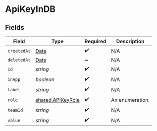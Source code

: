 # ApiKeyInDB


## Fields

| Field                                                                                         | Type                                                                                          | Required                                                                                      | Description                                                                                   |
| --------------------------------------------------------------------------------------------- | --------------------------------------------------------------------------------------------- | --------------------------------------------------------------------------------------------- | --------------------------------------------------------------------------------------------- |
| `createdAt`                                                                                   | [Date](https://developer.mozilla.org/en-US/docs/Web/JavaScript/Reference/Global_Objects/Date) | :heavy_check_mark:                                                                            | N/A                                                                                           |
| `deletedAt`                                                                                   | [Date](https://developer.mozilla.org/en-US/docs/Web/JavaScript/Reference/Global_Objects/Date) | :heavy_minus_sign:                                                                            | N/A                                                                                           |
| `id`                                                                                          | *string*                                                                                      | :heavy_check_mark:                                                                            | N/A                                                                                           |
| `inApp`                                                                                       | *boolean*                                                                                     | :heavy_check_mark:                                                                            | N/A                                                                                           |
| `label`                                                                                       | *string*                                                                                      | :heavy_check_mark:                                                                            | N/A                                                                                           |
| `role`                                                                                        | [shared.APIKeyRole](../../models/shared/apikeyrole.md)                                        | :heavy_check_mark:                                                                            | An enumeration.                                                                               |
| `teamId`                                                                                      | *string*                                                                                      | :heavy_check_mark:                                                                            | N/A                                                                                           |
| `value`                                                                                       | *string*                                                                                      | :heavy_check_mark:                                                                            | N/A                                                                                           |